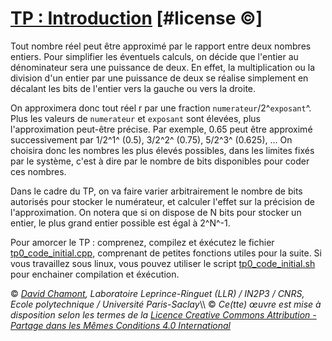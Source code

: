 # [TP : Introduction](README.md.md) \[\#license ©\]

Tout nombre réel peut être approximé par le rapport entre deux nombres entiers. Pour simplifier les éventuels calculs, on décide que l'entier au dénominateur sera une puissance de deux. En effet, la multiplication ou la division d'un entier par une puissance de deux se réalise simplement en décalant les bits de l'entier vers la gauche ou vers la droite.

On approximera donc tout réel r par une fraction `numerateur`/2^`exposant`^. Plus les valeurs de `numerateur` et `exposant` sont élevées, plus l'approximation peut-être précise. Par exemple, 0.65 peut être approximé successivement par 1/2^1^ (0.5), 3/2^2^ (0.75), 5/2^3^ (0.625), ... On choisira donc les nombres les plus élevés possibles, dans les limites fixés par le système, c'est à dire par le nombre de bits disponibles pour coder ces nombres.

Dans le cadre du TP, on va faire varier arbitrairement le nombre de bits autorisés pour stocker le numérateur, et calculer l'effet sur la précision de l'approximation. On notera que si on dispose de N bits pour stocker un entier, le plus grand entier possible est égal à 2^N^-1.

Pour amorcer le TP : comprenez, compilez et éxécutez le fichier [tp0\_code\_initial.cpp](coefs-old/tp0_code_initial.cpp.md), comprenant de petites fonctions utiles pour la suite. Si vous travaillez sous linux, vous pouvez utiliser le script [tp0\_code\_initial.sh](coefs-old/tp0_code_initial.sh.md) pour enchainer compilation et éxécution.

© *[David Chamont](http://llr.in2p3.fr/spip.php?page=view_person&personID=121), Laboratoire Leprince-Ringuet (LLR) / IN2P3 / CNRS, Ecole polytechnique / Université Paris-Saclay*\\\\ © *Ce(tte) œuvre est mise à disposition selon les termes de la [Licence Creative Commons Attribution - Partage dans les Mêmes Conditions 4.0 International](http://creativecommons.org/licenses/by-sa/4.0/)*
